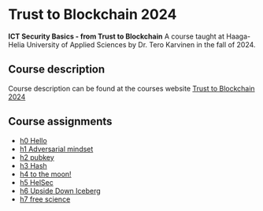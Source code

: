 # Trust to Blockchain 2024

**ICT Security Basics - from Trust to Blockchain**
A course taught at Haaga-Helia University of Applied Sciences by Dr. Tero Karvinen in the fall of 2024.

## Course description

Course description can be found at the courses website [Trust to Blockchain 2024](https://terokarvinen.com/trust-to-blockchain/)

## Course assignments

- [h0 Hello](https://github.com/TatuE/Trust_to_Blockchain_2024/blob/main/h0_hello.md)
- [h1 Adversarial mindset](https://github.com/TatuE/Trust_to_Blockchain_2024/blob/main/h1_Adversarial_mindset.md)
- [h2 pubkey](https://github.com/TatuE/Trust_to_Blockchain_2024/blob/main/h2_Pubkey.md)
- [h3 Hash](https://github.com/TatuE/Trust_to_Blockchain_2024/blob/main/h3_Hash.md)
- [h4 to the moon!](https://github.com/TatuE/Trust_to_Blockchain_2024/blob/main/h4_To_the_moon.md)
- [h5 HelSec](https://github.com/TatuE/Trust_to_Blockchain_2024/blob/main/h5_HelSec.md)
- [h6 Upside Down Iceberg](https://github.com/TatuE/Trust_to_Blockchain_2024/blob/main/h6_Upside_Down_Iceberg.md)
- [h7 free science](https://github.com/TatuE/Trust_to_Blockchain_2024/blob/main/h7_Free_science.md)

